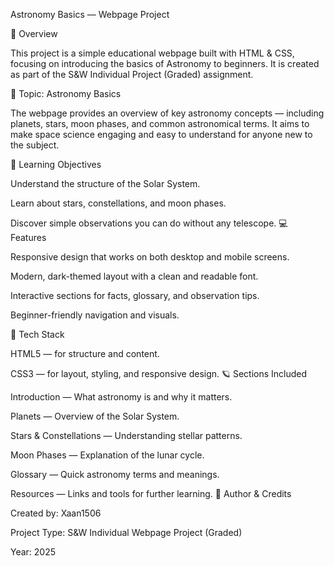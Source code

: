 Astronomy Basics — Webpage Project

📘 Overview

This project is a simple educational webpage built with HTML & CSS, focusing on introducing the basics of Astronomy to beginners. It is created as part of the S&W Individual Project (Graded) assignment.

🌌 Topic: Astronomy Basics

The webpage provides an overview of key astronomy concepts — including planets, stars, moon phases, and common astronomical terms. It aims to make space science engaging and easy to understand for anyone new to the subject.

🧠 Learning Objectives

Understand the structure of the Solar System.

Learn about stars, constellations, and moon phases.

Discover simple observations you can do without any telescope.
💻 Features

Responsive design that works on both desktop and mobile screens.

Modern, dark-themed layout with a clean and readable font.

Interactive sections for facts, glossary, and observation tips.

Beginner-friendly navigation and visuals.

🧩 Tech Stack

HTML5 — for structure and content.

CSS3 — for layout, styling, and responsive design.
🪐 Sections Included

Introduction — What astronomy is and why it matters.

Planets — Overview of the Solar System.

Stars & Constellations — Understanding stellar patterns.

Moon Phases — Explanation of the lunar cycle.

Glossary — Quick astronomy terms and meanings.

Resources — Links and tools for further learning.
🧾 Author & Credits

Created by: Xaan1506

Project Type: S&W Individual Webpage Project (Graded)

Year: 2025
